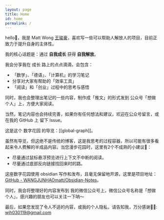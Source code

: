 ```yaml
---
layout: page
title: Home
id: home
permalink: /
---
```


hello👋，我是 Matt Wong [王骏豪](About)，喜欢写一些可以帮助人解放人的项目，目前正致力于提升自身的主体性。

我的核心话题是：通过 **自我成长** 获得 **自我解放**。

我会分享我在 成长 路上的点点滴滴，会包含：
- 「数学」、「德语」、「计算机」的学习笔记
- 分享对大家有帮助的「效率工具」
- 「阅读」和「创业」过程中的思考与感悟

同时，我也会整理出笔记的一些内容，制作成「推文」的形式发到 公众号「想做个人」上，方便大家阅读。

当然，笔记内容也会持续完善，如果你有任何想法和建议，欢迎在公众号留言，或在我的 GitHub 上 留下 Issue。

这是这个 数字花园 的导览：[[global-graph]]。

虽然有导览，但这绝不是传统的博客，这是我思考的过程容器，所以可能有很多看起来令人费解的半成品内容。当您漫步花园时，这里有2个不成熟的小建议💁：

- 尽量通过鼠标悬浮预览进行上下文不中断的阅读。
- 尽量通过底部反向链接找回来时的路。

这座数字花园使用 obsidian 写作和发布，且毫无保留地开源，这里是项目地址：[GitHub - WANGJUNHAOmatt/Obsidian-Notes](https://github.com/WANGJUNHAOmatt/Obsidian-Notes)。

同时，我会将整理好的内容发布到 我的微信公众号上，微信公众号名称是「想做个人」，感兴趣的朋友也可以关注一下呐～

最后，如果您发现了令人不适的内容，或我的个人隐私，请告知我，万分感谢🦀🦀: wjh030119@gmail.com
